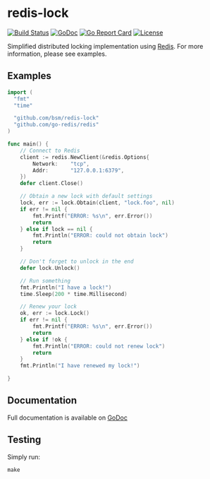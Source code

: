 # redis-lock

[![Build Status](https://travis-ci.org/bsm/redis-lock.png?branch=master)](https://travis-ci.org/bsm/redis-lock)
[![GoDoc](https://godoc.org/github.com/bsm/redis-lock?status.png)](http://godoc.org/github.com/bsm/redis-lock)
[![Go Report Card](https://goreportcard.com/badge/github.com/bsm/redis-lock)](https://goreportcard.com/report/github.com/bsm/redis-lock)
[![License](https://img.shields.io/badge/License-MIT-blue.svg)](https://opensource.org/licenses/MIT)

Simplified distributed locking implementation using [Redis](http://redis.io/topics/distlock).
For more information, please see examples.

## Examples

```go
import (
  "fmt"
  "time"

  "github.com/bsm/redis-lock"
  "github.com/go-redis/redis"
)

func main() {
	// Connect to Redis
	client := redis.NewClient(&redis.Options{
		Network:	"tcp",
		Addr:		"127.0.0.1:6379",
	})
	defer client.Close()

	// Obtain a new lock with default settings
	lock, err := lock.Obtain(client, "lock.foo", nil)
	if err != nil {
		fmt.Printf("ERROR: %s\n", err.Error())
		return
	} else if lock == nil {
		fmt.Println("ERROR: could not obtain lock")
		return
	}

	// Don't forget to unlock in the end
	defer lock.Unlock()

	// Run something
	fmt.Println("I have a lock!")
	time.Sleep(200 * time.Millisecond)

	// Renew your lock
	ok, err := lock.Lock()
	if err != nil {
		fmt.Printf("ERROR: %s\n", err.Error())
		return
	} else if !ok {
		fmt.Println("ERROR: could not renew lock")
		return
	}
	fmt.Println("I have renewed my lock!")

}
```

## Documentation

Full documentation is available on [GoDoc](http://godoc.org/github.com/bsm/redis-lock)

## Testing

Simply run:

    make


